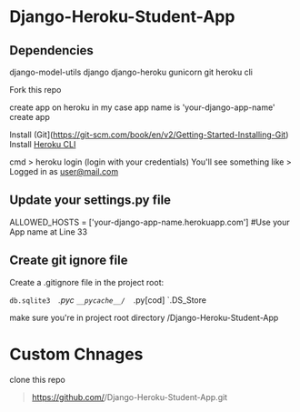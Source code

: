 # Django-Heroku-Student-App

## Dependencies

django-model-utils
django django-heroku gunicorn
git
heroku cli

Fork this repo

create app on heroku
in my case app name is 'your-django-app-name'
create app

Install (Git](https://git-scm.com/book/en/v2/Getting-Started-Installing-Git)
Install [Heroku CLI](https://devcenter.heroku.com/articles/heroku-command-line)

cmd > heroku login (login with your credentials)
You'll see something like >  Logged in as user@mail.com

## Update your settings.py file

ALLOWED_HOSTS = ['your-django-app-name.herokuapp.com'] #Use your App name at Line 33

## Create git ignore file
Create a .gitignore file in the project root:

`db.sqlite3 
`*.pyc 
`__pycache__/ 
`*.py[cod] 
`.DS_Store

make sure you're in project root directory /Django-Heroku-Student-App



# Custom Chnages
 
clone this repo
 > https://github.com/<your-git-username>/Django-Heroku-Student-App.git

